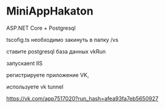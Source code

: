 # MiniAppHakaton
ASP.NET Core + Postgresql

tscofig.ts необходимо закинуть в папку /vs

ставите postgresql база данных vkRun

запускаеnt IIS

регистрируете приложение VK, 

используете vk tunnel

https://vk.com/app7517020?run_hash=afea93fa7eb5650927
